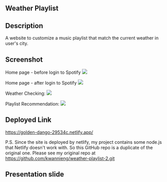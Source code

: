 ## Weather Playlist

## Description 
A website to customize a music playlist that match the current weather in user's city.

## Screenshot

Home page - before login to Spotify
<img src="/assets/images/"/>

Home page - after login to Spotify
<img src="/assets/images/"/>

Weather Checking: 
<img src="/assets/images/"/>


Playlist Recommendation:
<img src="/assets/images/"/>


## Deployed Link
https://golden-dango-29534c.netlify.app/

P.S. Since the site is deployed by netlify, my project contains some node.js that Netlify doesn't work with. So this GitHub repo is a duplicate of the original one. Please see my original repo at https://github.com/kwannieng/weather-playlist-2.git

## Presentation slide
